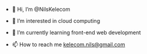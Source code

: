 - 👋 Hi, I’m @NilsKelecom
- 👀 I’m interested in cloud computing
- 🌱 I’m currently learning front-end web development

- 📫 How to reach me kelecom.nils@gmail.com

<!---
NilsKelecom/NilsKelecom is a ✨ special ✨ repository because its `README.md` (this file) appears on your GitHub profile.
You can click the Preview link to take a look at your changes.
--->
